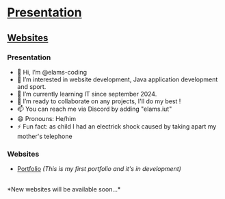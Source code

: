 # [Presentation](#presentation)
## [Websites](#websites)

### **Presentation**
- 👋 Hi, I’m @elams-coding
- 👀 I’m interested in website development, Java application development and sport.
- 🌱 I’m currently learning IT since september 2024.
- 💞️ I’m ready to collaborate on any projects, I'll do my best !
- 📫 You can reach me via Discord by adding "elams.iut"
- 😄 Pronouns: He/him
- ⚡ Fun fact: as child I had an electrick shock caused by taking apart my mother's telephone

### **Websites**
- [Portfolio](https://perso.univ-lemans.fr/~i2403619/) *(This is my first portfolio and it's in development)*
<br>
*New websites will be available soon...*
